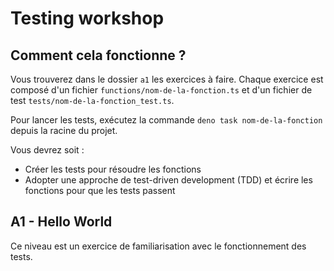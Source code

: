 # Testing workshop

## Comment cela fonctionne ?
Vous trouverez dans le dossier `a1` les exercices à faire.
Chaque exercice est composé d'un fichier `functions/nom-de-la-fonction.ts` et d'un fichier de test `tests/nom-de-la-fonction_test.ts`.

Pour lancer les tests, exécutez la commande `deno task nom-de-la-fonction` depuis la racine du projet.

Vous devrez soit :
- Créer les tests pour résoudre les fonctions
- Adopter une approche de test-driven development (TDD) et écrire les fonctions pour que les tests passent

## A1 - Hello World
Ce niveau est un exercice de familiarisation avec le fonctionnement des tests.
